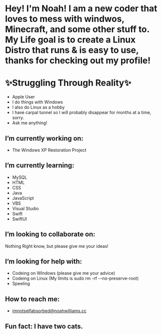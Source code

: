 # Hey! I'm Noah! I am a new coder that loves to mess with windwos, Minecraft, and some other stuff to. My Life goal is to create a Linux Distro that runs & is easy to use, thanks for checking out my profile!
# ✨Struggling Through Reality✨
- Apple User
- I do things with Windows
- I also do Linux as a hobby
- I have carpal tunnel so I will probably disappear for months at a time, sorry.
- Ask me anything!


## I’m currently working on:
- The Windows XP Restoration Project

 
## I’m currently learning:
- MySQL
- HTML
- CSS
- Java
- JavaScript
- VBS
- Visual Studio
- Swift
- SwiftUI

  
## I’m looking to collaborate on:
Nothing Right know, but please give me your ideas!


## I’m looking for help with:
- Codeing on WIndows (please give me your advice)
- Codeing on Linux (My limits is sudo rm -rf --no-preserve-root)
- Speeling
  

## How to reach me: 
- imnotselfabsorbed@noahwilliams.cc
  
## Fun fact: I have two cats.

